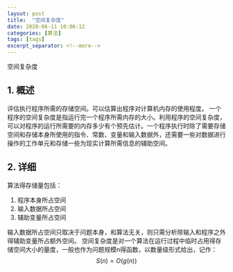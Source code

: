 ```yaml
---
layout: post
title:  "空间复杂度"
date: 2020-06-11 10:06:12
categories: [算法]
tags: [tags]
excerpt_separator: <!--more-->
---
```

空间复杂度
<!--more-->

## 1. 概述
评估执行程序所需的存储空间。可以估算出程序对计算机内存的使用程度。
一个程序的空间复杂度是指运行完一个程序所需内存的大小。利用程序的空间复杂度，可以对程序的运行所需要的内存多少有个预先估计。一个程序执行时除了需要存储空间和存储本身所使用的指令、常数、变量和输入数据外，还需要一些对数据进行操作的工作单元和存储一些为现实计算所需信息的辅助空间。

## 2. 详细

算法得存储量包括：
1. 程序本身所占空间
2. 输入数据所占空间
3. 辅助变量所占空间

输入数据所占空间只取决于问题本身，和算法无关，则只需分析除输入和程序之外得辅助变量所占额外空间。
空间复杂度是对一个算法在运行过程中临时占用得存储空间大小的量度，一般也作为问题规模n得函数，以数量级形式给出，记作：
$$S(n) = O(g(n))$$